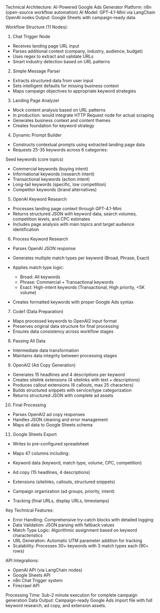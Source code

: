 Technical Architecture: AI-Powered Google Ads Generator
Platform: n8n (open-source workflow automation)
AI Model: GPT-4.1-Mini via LangChain OpenAI nodes
Output: Google Sheets with campaign-ready data

Workflow Structure (11 Nodes):
1. Chat Trigger Node

- Receives landing page URL input
- Parses additional context (company, industry, audience, budget)
- Uses regex to extract and validate URLs
- Smart industry detection based on URL patterns

2. Simple Message Parser

- Extracts structured data from user input
- Sets intelligent defaults for missing business context
- Maps campaign objectives to appropriate keyword strategies

3. Landing Page Analyzer

- Mock content analysis based on URL patterns
- In production: would integrate HTTP Request node for actual scraping
- Generates business context and content themes
- Creates foundation for keyword strategy

4. Dynamic Prompt Builder

- Constructs contextual prompts using extracted landing page data
- Requests 25-35 keywords across 6 categories:

Seed keywords (core topics)
- Commercial keywords (buying intent)
- Informational keywords (research intent)
- Transactional keywords (action intent)
- Long-tail keywords (specific, low competition)
- Competitor keywords (brand alternatives)

5. OpenAI Keyword Research

- Processes landing page context through GPT-4.1-Mini
- Returns structured JSON with keyword data, search volumes, competition levels, and CPC estimates
- Includes page analysis with main topics and target audience identification

6. Process Keyword Research

- Parses OpenAI JSON response
- Generates multiple match types per keyword (Broad, Phrase, Exact)
- Applies match type logic:

    - Broad: All keywords
    - Phrase: Commercial + Transactional keywords
    - Exact: High-intent keywords (Transactional, High priority, <5K volume)
      
- Creates formatted keywords with proper Google Ads syntax

7. Code1 (Data Preparation)

- Maps processed keywords to OpenAI2 input format
- Preserves original data structure for final processing
- Ensures data consistency across workflow stages

8. Passing All Data

- Intermediate data transformation
- Maintains data integrity between processing stages

9. OpenAI2 (Ad Copy Generation)

- Generates 15 headlines and 4 descriptions per keyword
- Creates sitelink extensions (4 sitelinks with text + descriptions)
- Produces callout extensions (6 callouts, max 25 characters)
- Builds structured snippets with service/type categorization
- Returns structured JSON with complete ad assets

10. Final Processing

- Parses OpenAI2 ad copy responses
- Handles JSON cleaning and error management
- Maps all data to Google Sheets schema


11. Google Sheets Export

- Writes to pre-configured spreadsheet
- Maps 47 columns including:

- Keyword data (keyword, match type, volume, CPC, competition)
- Ad copy (15 headlines, 4 descriptions)
- Extensions (sitelinks, callouts, structured snippets)
- Campaign organization (ad groups, priority, intent)
- Tracking (final URLs, display URLs, timestamps)


Key Technical Features:
- Error Handling: Comprehensive try-catch blocks with detailed logging
- Data Validation: JSON parsing with fallback values
- Match Type Logic: Algorithmic assignment based on keyword characteristics
- URL Generation: Automatic UTM parameter addition for tracking
- Scalability: Processes 30+ keywords with 3 match types each (90+ rows)

API Integrations:

- OpenAI API (via LangChain nodes)
- Google Sheets API
- n8n Chat Trigger system
- Firecrawl API

Processing Time: Sub-2 minute execution for complete campaign generation
Data Output: Campaign-ready Google Ads import file with full keyword research, ad copy, and extension assets.
